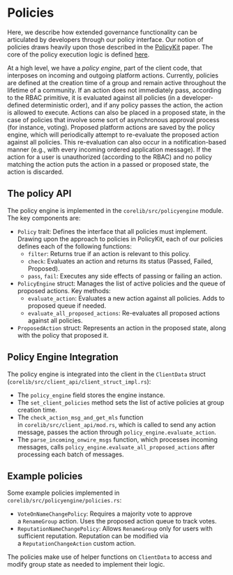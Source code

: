 # Policies

Here, we describe how extended governance functionality can be articulated
by developers through our policy interface. Our notion of policies draws
heavily upon those described in the [PolicyKit](https://dl.acm.org/doi/abs/10.1145/3379337.3415858) paper. The core of the
policy execution logic is defined [here](https://github.com/policykit/policykit/blob/f791bc36c747015ad2dd2186ab3d9eb9600a58cf/policykit/policyengine/engine.py).

At a high level, we have a *policy engine*, part of the client code, that
interposes on incoming and outgoing platform actions. Currently, policies
are defined at the creation time of a group and remain active throughout
the lifetime of a community. If an action does not immediately pass,
according to the RBAC primitive, it is evaluated against all policies (in a
developer-defined deterministic order), and if any policy passes the
action, the action is allowed to execute. Actions can also be placed in a
proposed state, in the case of policies that involve some sort of
asynchronous approval process (for instance, voting). Proposed platform
actions are saved by the policy engine, which will periodically attempt to
re-evaluate the proposed action against all policies. This re-evaluation
can also occur in a notification-based manner (e.g., with every incoming
ordered application message). If the action for a user is unauthorized
(according to the RBAC) and no policy matching the action puts the action
in a passed or proposed state, the action is discarded.

## The policy API

The policy engine is implemented in the `corelib/src/policyengine` module. The key components are:

- `Policy` trait: Defines the interface that all policies must implement. Drawing upon the approach to policies in PolicyKit, each of our policies defines each of the following functions:
  - `filter`: Returns true if an action is relevant to this policy.
  - `check`: Evaluates an action and returns its status (Passed, Failed, Proposed).
  - `pass`, `fail`: Executes any side effects of passing or failing an action.
- `PolicyEngine` struct: Manages the list of active policies and the queue of proposed actions. Key methods:
  - `evaluate_action`: Evaluates a new action against all policies. Adds to proposed queue if needed.
  - `evaluate_all_proposed_actions`: Re-evaluates all proposed actions against all policies.
- `ProposedAction` struct: Represents an action in the proposed state, along with the policy that proposed it.

## Policy Engine Integration

The policy engine is integrated into the client in the `ClientData` struct (`corelib/src/client_api/client_struct_impl.rs`):

- The `policy_engine` field stores the engine instance.
- The `set_client_policies` method sets the list of active policies at group creation time.
- The `check_action_msg_and_get_mls` function in `corelib/src/client_api/mod.rs`, which is called to send any action message, passes the action through `policy_engine.evaluate_action`.
- The `parse_incoming_onwire_msgs` function, which processes incoming messages, calls `policy_engine.evaluate_all_proposed_actions` after processing each batch of messages.

## Example policies

Some example policies implemented in `corelib/src/policyengine/policies.rs`:

- `VoteOnNameChangePolicy`: Requires a majority vote to approve a `RenameGroup` action. Uses the proposed action queue to track votes.
- `ReputationNameChangePolicy`: Allows `RenameGroup` only for users with sufficient reputation. Reputation can be modified via a `ReputationChangeAction` custom action.

The policies make use of helper functions on `ClientData` to access and modify group state as needed to implement their logic.